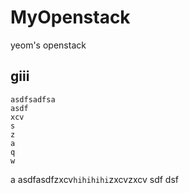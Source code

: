 # MyOpenstack
yeom's openstack


## giii


```
asdfsadfsa
asdf
xcv
s
z
a
q
w

```
a
asdfasdfzxcv`hihihihi`zxcvzxcv sdf dsf<br>
